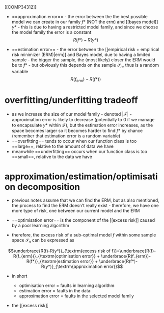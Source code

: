 [[COMP34312]]

- ==approximation error== - the error between the the best possible model we can create in our family $f*$ (NOT the erm) and [[bayes model]] $y*$ - this is due to having a restricted model family, and since we choose the model family the error is a constant
$$R(f*) - R(y*)$$

- ==estimation error== - the error between the [[empirical risk + empirical risk minimizer (ERM)|erm]] and Bayes model, due to having a limited sample - the bigger the sample, the (most likely) closer the ERM would be to $f*$ - but obviously this depends on the sample $\mathcal{S}_n$, thus is a random variable
$$R(f_{erm}) - R(f*))$$

# overfitting/underfitting tradeoff

- as we increase the size of our model family - denoted $|\mathcal{F}|$ - approximation error is likely to decrease (potentially to 0 if we manage to encapsulate $y*$ within $\mathcal{F}$), but the estimation error increases, as the space becomes larger so it becomes harder to find $f*$ by chance (remember that estimation error is a random variable) 
- ==overfitting== tends to occur when our function class is too ==large==, relative to the amount of data we have
- meanwhile ==underfitting== occurs when our function class is too ==small==, relative to the data we have

# approximation/estimation/optimisation decomposition

- previous notes assume that we can find the ERM, but as also mentioned, the process to find the ERM doesn't really exist - therefore, we have one more type of risk, one between our current model and the ERM
- ==optimisation error== is the component of the [[excess risk]] caused by a poor learning algorithm

- therefore, the excess risk of a sub-optimal model $f$ within some sample space $\mathcal{S}_n$ can be expressed as

$$\underbrace{R(f)-R(y*)}_{\textrm{excess risk of f}}=\underbrace{R(f)-R(f_{erm})}_{\textrm{optimisation error}} + \underbrace{R(f_{erm})-R(f*)}_{\textrm{estimation error}} + \underbrace{R(f*)-R(y*)}_{\textrm{approximation error}}$$


- in short
	- optimisation error = faults in learning algorithm
	- estimation error = faults in the data
	- approximation error = faults in the selected model family

- the [[excess risk]]